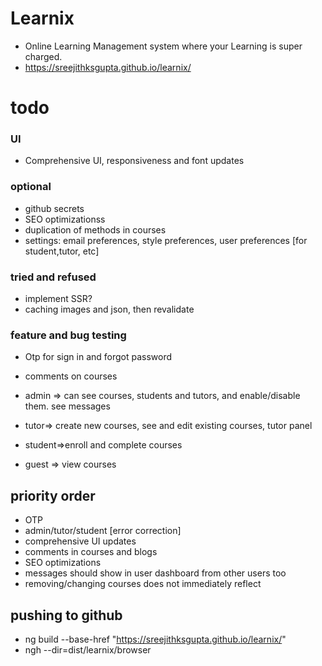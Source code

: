 # Learnix
- Online Learning Management system where your Learning is super charged.
- https://sreejithksgupta.github.io/learnix/

# todo

### UI
- Comprehensive UI, responsiveness and font updates

### optional
- github secrets
- SEO optimizationss
- duplication of methods in courses
- settings: email preferences, style preferences, user preferences [for student,tutor, etc]

### tried and refused
- implement SSR?
- caching images and json, then revalidate

### feature and bug testing
- Otp for sign in and forgot password
- comments on courses


- admin => can see courses, students and tutors, and enable/disable them. see messages
- tutor=> create new courses, see and edit existing courses, tutor panel
- student=>enroll and complete courses
- guest => view courses


## priority order
- OTP 
- admin/tutor/student [error correction]
- comprehensive UI updates
- comments in courses and blogs
- SEO optimizations
- messages should show in user dashboard from other users too
- removing/changing courses does not immediately reflect

## pushing to github
- ng build --base-href "https://sreejithksgupta.github.io/learnix/"
- ngh --dir=dist/learnix/browser
